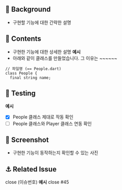 ## 🚀 Background
- 구현할 기능에 대한 간략한 설명

## 🥥 Contents
- 구현한 기능에 대한 상세한 설명
**예시**
- 아래와 같이 클래스를 만들었습니다. 그 이유는 ~~~~~~
```
// 파일명 (== People.dart)
class People {
  final string name;
```

## 🧪 Testing
**예시**
- [x] People 클래스 제대로 작동 확인
- [ ] People 클래스와 Player 클래스 연동 확인

## 📸 Screenshot
- 구현한 기능이 동작하는지 확인할 수 있는 사진

## ⚓ Related Issue
close (이슈번호)
**예시**
close #45
